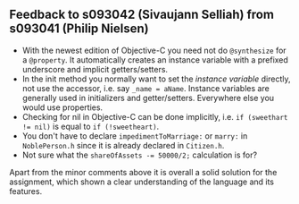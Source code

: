 ## Feedback to s093042 (Sivaujann Selliah) from s093041 (Philip Nielsen)

* With the newest edition of Objective-C you need not do `@synthesize` for a `@property`. It automatically creates an instance variable with a prefixed underscore and implicit getters/setters.
* In the init method you normally want to set the *instance variable* directly, not use the accessor, i.e. say `_name = aName`. Instance variables are generally used in initializers and getter/setters. Everywhere else you would use properties.
* Checking for nil in Objective-C can be done implicitly, i.e. `if (sweethart != nil)` is equal to `if (!sweetheart)`.
* You don't have to declare `impedimentToMarriage:` or `marry:` in `NoblePerson.h` since it is already declared in `Citizen.h`.
* Not sure what the `shareOfAssets -= 50000/2;` calculation is for?

Apart from the minor comments above it is overall a solid solution for the assignment, which shown a clear understanding of the language and its features.